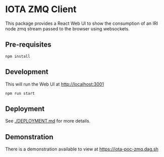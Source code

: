 # IOTA ZMQ Client

This package provides a React Web UI to show the consumption of an IRI node zmq stream passed to the browser using websockets.

## Pre-requisites

```shell
npm install
```

## Development

This will run the Web UI at <http://localhost:3001>

```shell
npm run start
```

## Deployment

See [./DEPLOYMENT.md](./DEPLOYMENT.md) for more details.

## Demonstration

There is a demonstration available to view at <https://iota-poc-zmq.dag.sh>
